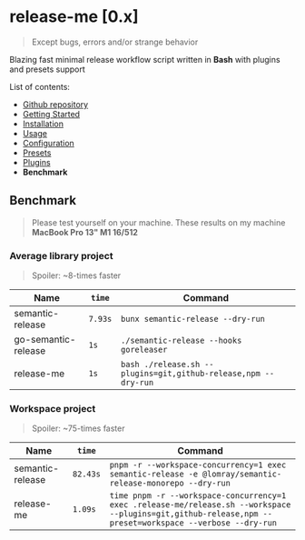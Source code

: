 # release-me \[0.x\]

> Except bugs, errors and/or strange behavior

Blazing fast minimal release workflow script written in **Bash** with plugins and presets support

List of contents:

- [Github repository](https://github.com/dalisoft/release-me)
- [Getting Started](./GET_STARTED.md)
- [Installation](./INSTALLATION.md)
- [Usage](./USAGE.md)
- [Configuration](./CONFIGURATION.md)
- [Presets](./PRESETS.md)
- [Plugins](./PLUGINS.md)
- **Benchmark**

## Benchmark

> Please test yourself on your machine. These results on my machine **MacBook Pro 13" M1 16/512**

### Average library project

> Spoiler: ~8-times faster

| Name                | `time`  | Command                                                        |
| ------------------- | ------- | -------------------------------------------------------------- |
| semantic-release    | `7.93s` | `bunx semantic-release --dry-run`                              |
| go-semantic-release | `1s`    | `./semantic-release --hooks goreleaser`                        |
| release-me          | `1s`    | `bash ./release.sh --plugins=git,github-release,npm --dry-run` |

### Workspace project

> Spoiler: ~75-times faster

| Name             | `time`   | Command                                                                                                                                                  |
| ---------------- | -------- | -------------------------------------------------------------------------------------------------------------------------------------------------------- |
| semantic-release | `82.43s` | `pnpm -r --workspace-concurrency=1 exec semantic-release -e @lomray/semantic-release-monorepo --dry-run`                                                 |
| release-me       | `1.09s`  | `time pnpm -r --workspace-concurrency=1 exec .release-me/release.sh --workspace --plugins=git,github-release,npm --preset=workspace --verbose --dry-run` |
